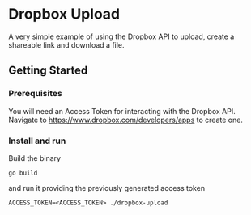 # Dropbox Upload

A very simple example of using the Dropbox API to upload, create a shareable link and download a file.  

## Getting Started

### Prerequisites
You will need an Access Token for interacting with the Dropbox API.  
Navigate to https://www.dropbox.com/developers/apps to create one.

### Install and run
Build the binary
```
go build
```
and run it providing the previously generated access token
```
ACCESS_TOKEN=<ACCESS_TOKEN> ./dropbox-upload
```
